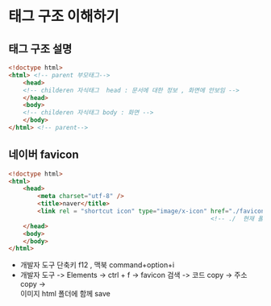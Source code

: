 # 태그 구조 이해하기

## &#x20;태그 구조 설명 &#x20;

```html
<!doctype html>
<html> <!-- parent 부모태그-->
    <head> 
    <!-- childeren 자식태그  head : 문서에 대한 정보 , 화면에 안보임 -->
    </head>
    <body> 
    <!-- childeren 자식태그 body : 화면 -->
    </body>
</html> <!-- parent-->

```

## 네이버 favicon&#x20;

```html
<!doctype html>
<html>
    <head>
        <meta charset="utf-8" />
        <title>naver</title>
        <link rel = "shortcut icon" type="image/x-icon" href="./favicon.ico?1">
                                                        <!-- ./  현재 폴더 -->
    </head>
    <body>
    </body>
</html>
```

* 개발자 도구  단축키 f12 , 맥북 command+option+i
* 개발자 도구  -> Elements -> ctrl + f  -> favicon 검색 -> 코드 copy ->  주소 copy -> \
  이미지  html 폴더에 함께 save

